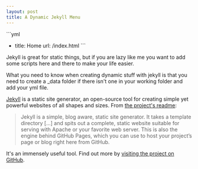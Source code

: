 ```yaml
---
layout: post
title: A Dynamic Jekyll Menu
---
```

`​``yml
- title: Home
  url: /index.html
``​`

Jekyll is great for static things, but if you are lazy like me you want to add some scripts here and there to make your life easier.



What you need to know when creating dynamic stuff with jekyll is that you need to create a _data folder if there isn't one in your working folder and add your yml file.

[Jekyll](http://jekyllrb.com) is a static site generator, an open-source tool for creating simple yet powerful websites of all shapes and sizes. From [the project's readme](https://github.com/jekyll/jekyll/blob/master/README.markdown):

> Jekyll is a simple, blog aware, static site generator. It takes a template directory [...] and spits out a complete, static website suitable for serving with Apache or your favorite web server. This is also the engine behind GitHub Pages, which you can use to host your project’s page or blog right here from GitHub.

It's an immensely useful tool. Find out more by [visiting the project on GitHub](https://github.com/jekyll/jekyll).
